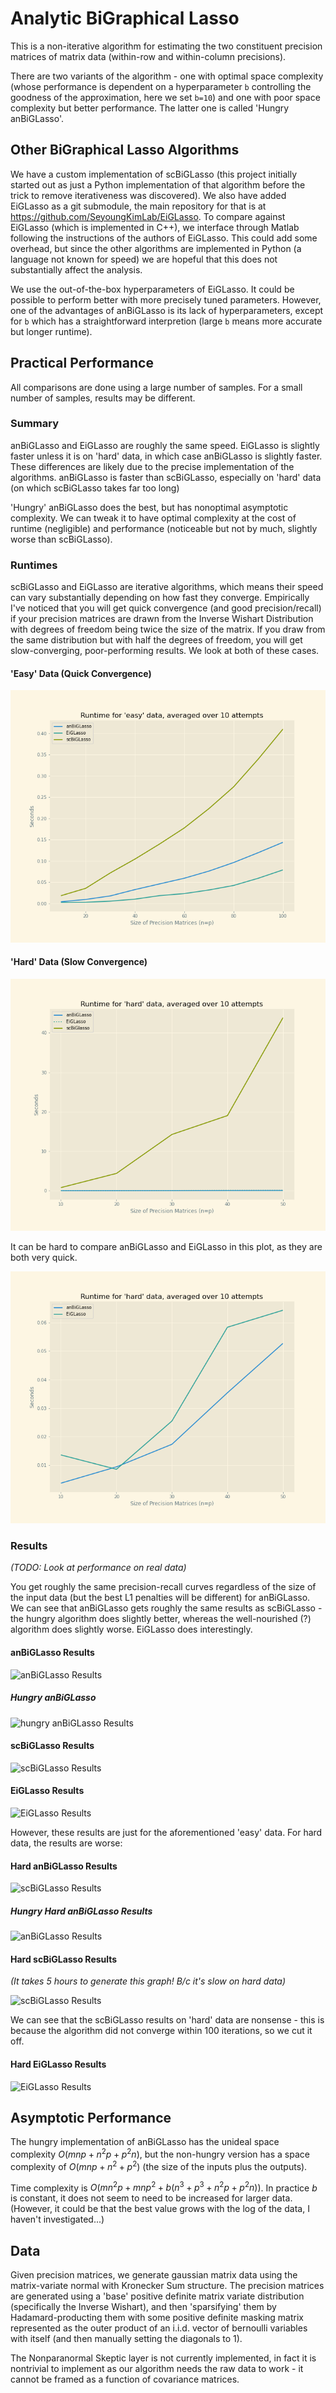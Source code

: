 # Analytic BiGraphical Lasso

This is a non-iterative algorithm for estimating the two constituent
precision matrices of matrix data (within-row and within-column precisions).

There are two variants of the algorithm - one with optimal space complexity
(whose performance is dependent on a hyperparameter `b` controlling the goodness
of the approximation, here we set `b=10`) and one with poor space complexity
but better performance.  The latter one is called 'Hungry anBiGLasso'.

## Other BiGraphical Lasso Algorithms

We have a custom implementation of scBiGLasso (this project initially started
out as just a Python implementation of that algorithm before the trick to
remove iterativeness was discovered).  We also have added EiGLasso as a git submodule,
the main repository for that is at https://github.com/SeyoungKimLab/EiGLasso.  To
compare against EiGLasso (which is implemented in C++), we interface through Matlab
following the instructions of the authors of EiGLasso.  This could add some overhead,
but since the other algorithms are implemented in Python (a language not known for speed)
we are hopeful that this does not substantially affect the analysis.

We use the out-of-the-box hyperparameters of EiGLasso.  It could be possible to
perform better with more precisely tuned parameters.  However, one of the advantages
of anBiGLasso is its lack of hyperparameters, except for `b` which has a straightforward
interpretion (large `b` means more accurate but longer runtime).

## Practical Performance

All comparisons are done using a large number of samples.  For a small number of samples,
results may be different.

### Summary

anBiGLasso and EiGLasso are roughly the same speed.  EiGLasso is slightly faster unless
it is on 'hard' data, in which case anBiGLasso is slightly faster.  These differences
are likely due to the precise implementation of the algorithms.
anBiGLasso is faster than scBiGLasso, especially on 'hard' data (on which scBiGLasso takes far too long)

'Hungry' anBiGLasso does the best, but has nonoptimal asymptotic complexity.  We can
tweak it to have optimal complexity at the cost of runtime (negligible) and performance
(noticeable but not by much, slightly worse than scBiGLasso).

### Runtimes

scBiGLasso and EiGLasso are iterative algorithms, which means their speed can
vary substantially depending on how fast they converge.  Empirically I've noticed
that you will get quick convergence (and good precision/recall) if your
precision matrices are drawn from the Inverse Wishart Distribution with degrees
of freedom being twice the size of the matrix.  If you draw from the same distribution
but with half the degrees of freedom, you will get slow-converging, poor-performing
results.  We look at both of these cases.

#### 'Easy' Data (Quick Convergence)

![EasyData](Plots/Runtimes%20Comparison/Compare%20Runtimes%20Easy%20Data.png)

#### 'Hard' Data (Slow Convergence)

![HardData](Plots/Runtimes%20Comparison/Compare%20Runtimes%20Hard%20Data.png)

It can be hard to compare anBiGLasso and EiGLasso in this plot, as they are
both very quick.

![HardData2](Plots/Runtimes%20Comparison/Compare%20Runtimes%20Hard%20Data%20No%20scBiGLasso.png)

### Results

_(TODO: Look at performance on real data)_

You get roughly the same precision-recall curves regardless of the size of the input
data (but the best L1 penalties will be different) for anBiGLasso.  We can see that anBiGLasso gets
roughly the same results as scBiGLasso - the hungry algorithm does slightly better,
whereas the well-nourished (?) algorithm does slightly worse.  EiGLasso does interestingly.

#### anBiGLasso Results

![anBiGLasso Results](https://github.com/BaileyAndrew/scBiGLasso-Implementation/blob/main/Plots/Vary%20Sizes%20-%20anBiGLasso%20-%20Easy%20-%20Approx/Precision-Recall-Vary-Sizes-100.png)

##### Hungry anBiGLasso

![hungry anBiGLasso Results](https://github.com/BaileyAndrew/scBiGLasso-Implementation/blob/main/Plots/Vary%20Sizes%20-%20anBiGLasso%20-%20Easy/Precision-Recall-Vary-Sizes-100.png)

#### scBiGLasso Results

![scBiGLasso Results](https://github.com/BaileyAndrew/scBiGLasso-Implementation/blob/main/Plots/Vary%20Sizes%20-%20scBiGLasso%20-%20Easy/Precision-Recall-Vary-Sizes-100.png)

#### EiGLasso Results

![EiGLasso Results](https://github.com/BaileyAndrew/scBiGLasso-Implementation/blob/main/Plots/Vary%20Sizes%20-%20EiGLasso%20-%20Easy/Precision-Recall-Vary-Sizes-100.png)

However, these results are just for the aforementioned 'easy' data.  For hard data, the
results are worse:

#### Hard anBiGLasso Results

![scBiGLasso Results](https://github.com/BaileyAndrew/scBiGLasso-Implementation/blob/main/Plots/Vary%20Sizes%20-%20anBiGLasso%20-%20Hard%20-%20Approx/Precision-Recall-Vary-Sizes-40.png)


##### Hungry Hard anBiGLasso Results

![anBiGLasso Results](https://github.com/BaileyAndrew/scBiGLasso-Implementation/blob/main/Plots/Vary%20Sizes%20-%20anBiGLasso%20-%20Hard/Precision-Recall-Vary-Sizes-40.png)

#### Hard scBiGLasso Results

_(It takes 5 hours to generate this graph!  B/c it's slow on hard data)_

![scBiGLasso Results](https://github.com/BaileyAndrew/scBiGLasso-Implementation/blob/main/Plots/Vary%20Sizes%20-%20scBiGLasso%20-%20Hard/Precision-Recall-Vary-Sizes-40.png)

We can see that the scBiGLasso results on 'hard' data are nonsense - this is because the algorithm
did not converge within 100 iterations, so we cut it off.

#### Hard EiGLasso Results

![EiGLasso Results](https://github.com/BaileyAndrew/scBiGLasso-Implementation/blob/main/Plots/Vary%20Sizes%20-%20EiGLasso%20-%20Hard/Precision-Recall-Vary-Sizes-40.png)

## Asymptotic Performance

The hungry implementation of anBiGLasso has the unideal space complexity $O(mnp + n^2p + p^2n)$,
but the non-hungry version has a space complexity of $O(mnp + n^2 + p^2)$
(the size of the inputs plus the outputs).

Time complexity is $O(mn^2p + mnp^2 + b(n^3 + p^3 + n^2p + p^2n))$.  In practice $b$ is constant,
it does not seem to need to be increased for larger data.  (However, it could be that the best
value grows with the log of the data, I haven't investigated...)

## Data

Given precision matrices, we generate gaussian matrix data using the matrix-variate normal with
Kronecker Sum structure.  The precision matrices are generated using a 'base' positive definite
matrix variate distribution (specifically the Inverse Wishart), and then 'sparsifying' them
by Hadamard-producting them with some positive definite masking matrix represented as the
outer product of an i.i.d. vector of bernoulli variables with itself (and then manually setting
the diagonals to 1).

The Nonparanormal Skeptic layer is not currently implemented, in fact it is nontrivial to implement
as our algorithm needs the raw data to work - it cannot be framed as a function of covariance matrices.

